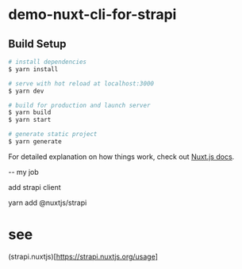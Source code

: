 # demo-nuxt-cli-for-strapi

## Build Setup

```bash
# install dependencies
$ yarn install

# serve with hot reload at localhost:3000
$ yarn dev

# build for production and launch server
$ yarn build
$ yarn start

# generate static project
$ yarn generate
```

For detailed explanation on how things work, check out [Nuxt.js docs](https://nuxtjs.org).


-- my job

add strapi client

yarn add @nuxtjs/strapi

# see
(strapi.nuxtjs)[https://strapi.nuxtjs.org/usage]



